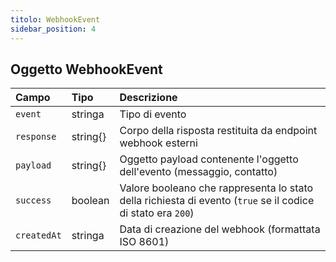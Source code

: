 ```yaml
---
titolo: WebhookEvent
sidebar_position: 4
---
```


## Oggetto WebhookEvent

| Campo | Tipo | Descrizione |
| :---------- | :------- | :------------------------------------------------------------------------------------------- |
| `event` | stringa | Tipo di evento |
| `response` | string{} | Corpo della risposta restituita da endpoint webhook esterni |
| `payload` | string{} | Oggetto payload contenente l'oggetto dell'evento (messaggio, contatto) |
| `success` | boolean | Valore booleano che rappresenta lo stato della richiesta di evento (`true` se il codice di stato era `200`) |
| `createdAt` | stringa | Data di creazione del webhook (formattata ISO 8601) |
